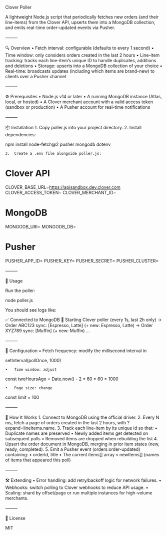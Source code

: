 Clover Poller

A lightweight Node.js script that periodically fetches new orders (and their line-items) from the Clover API, upserts them into a MongoDB collection, and emits real-time order-updated events via Pusher.

⸻

🔍 Overview
	•	Fetch interval: configurable (defaults to every 1 second)
	•	Time window: only considers orders created in the last 2 hours
	•	Line-item tracking: tracks each line-item’s unique ID to handle duplicates, additions and deletions
	•	Storage: upserts into a MongoDB collection of your choice
	•	Real-time: broadcasts updates (including which items are brand-new) to clients over a Pusher channel

⸻

⚙️ Prerequisites
	•	Node.js v14 or later
	•	A running MongoDB instance (Atlas, local, or hosted)
	•	A Clover merchant account with a valid access token (sandbox or production)
	•	A Pusher account for real-time notifications

⸻

📦 Installation
	1.	Copy poller.js into your project directory.
	2.	Install dependencies:

npm install node-fetch@2 pusher mongodb dotenv


	3.	Create a .env file alongside poller.js:

# Clover API
CLOVER_BASE_URL=https://apisandbox.dev.clover.com
CLOVER_ACCESS_TOKEN=<your-clover-token>
CLOVER_MERCHANT_ID=<your-merchant-id>

# MongoDB
MONGODB_URI=<your-mongodb-connection-string>
MONGODB_DB=<your-database-name>

# Pusher
PUSHER_APP_ID=<your-pusher-app-id>
PUSHER_KEY=<your-pusher-key>
PUSHER_SECRET=<your-pusher-secret>
PUSHER_CLUSTER=<your-pusher-cluster>



⸻

🚀 Usage

Run the poller:

node poller.js

You should see logs like:

✅ Connected to MongoDB
🚀 Starting Clover poller (every 1s, last 2h only)
→ Order ABC123 sync: [Espresso, Latte] (+ new: Espresso, Latte)
→ Order XYZ789 sync: [Muffin] (+ new: Muffin)
…


⸻

🔧 Configuration
	•	Fetch frequency: modify the millisecond interval in

setInterval(pollOnce, 1000)


	•	Time window: adjust

const twoHoursAgo = Date.now() - 2 * 60 * 60 * 1000


	•	Page size: change

const limit = 100



⸻

📖 How It Works
	1.	Connect to MongoDB using the official driver.
	2.	Every N ms, fetch a page of orders created in the last 2 hours, with ?expand=lineItems.name.
	3.	Track each line-item by its unique id so that:
	•	Duplicate names are preserved
	•	Newly added items get detected on subsequent polls
	•	Removed items are dropped when rebuilding the list
	4.	Upsert the order document in MongoDB, merging in prior item states (new, ready, completed).
	5.	Emit a Pusher event (orders:order-updated) containing:
	•	orderId, title
	•	The current items[] array
	•	newItems[] (names of items that appeared this poll)

⸻

🛠 Extending
	•	Error handling: add retry/backoff logic for network failures.
	•	Webhooks: switch polling to Clover webhooks to reduce API usage.
	•	Scaling: shard by offset/page or run multiple instances for high-volume merchants.

⸻

📜 License

MIT